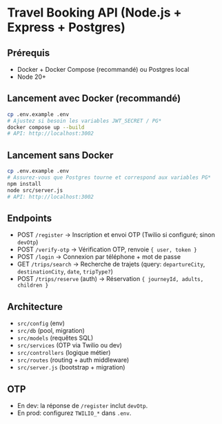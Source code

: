 # Travel Booking API (Node.js + Express + Postgres)

## Prérequis
- Docker + Docker Compose (recommandé) ou Postgres local
- Node 20+

## Lancement avec Docker (recommandé)
```bash
cp .env.example .env
# Ajustez si besoin les variables JWT_SECRET / PG*
docker compose up --build
# API: http://localhost:3002
```

## Lancement sans Docker
```bash
cp .env.example .env
# Assurez-vous que Postgres tourne et correspond aux variables PG*
npm install
node src/server.js
# API: http://localhost:3002
```

## Endpoints
- POST `/register` → Inscription et envoi OTP (Twilio si configuré; sinon `devOtp`)
- POST `/verify-otp` → Vérification OTP, renvoie `{ user, token }`
- POST `/login` → Connexion par téléphone + mot de passe
- GET `/trips/search` → Recherche de trajets (query: `departureCity`, `destinationCity`, `date`, `tripType?`)
- POST `/trips/reserve` (auth) → Réservation `{ journeyId, adults, children }`

## Architecture
- `src/config` (env)
- `src/db` (pool, migration)
- `src/models` (requêtes SQL)
- `src/services` (OTP via Twilio ou dev)
- `src/controllers` (logique métier)
- `src/routes` (routing + auth middleware)
- `src/server.js` (bootstrap + migration)

## OTP
- En dev: la réponse de `/register` inclut `devOtp`.
- En prod: configurez `TWILIO_*` dans `.env`.